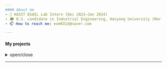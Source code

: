 ```yaml
---
#### About me
- 🔬 KAIST DSAIL Lab Intern (Dec 2023–Jan 2024)  
- 🎓 B.S. candidate in Industrial Engineering, Hanyang University (Mar 2019 – Present)  
- 📫 How to reach me: eom0314@naver.com

---
```

#### My projects
<details>
<summary>open/close</summary>
<div markdown="1">
  
---  
1. **배경 및 시간 정보를 고려한 가짜뉴스 탐지 모델의 조기 탐지 성능 연구** - (2024.03 ~ 2024.07)
- KSIE 대학생 프로젝트 경진대회 ‘가작’
- [PDF](https://your-link-here.com)

---
2. **적대적 공격(FGSM)을 활용한 Face Detector 교란 기반 Deepfake 방어 가능성 연구** - (2024.09 ~ 2024.12)
- [PDF](https://your-link-here.com)
---

**Other competitions & awards**
- 경륜 데이터분석 경진대회 (2023.10) – 우수상
- 대구 교통사고 피해 예측 AI 경진대회 (2023.11) – 99th (11%)
- LG Aimers 4기: B2B 영업 기회 예측 (2024.02) – 33th
- 경정 데이터분석 경진대회 (2024.10) – 최우수상  
- LG Aimers 5기: 제품 이상 여부 판별 (2024.08) – 52th
- LG Aimers 6기: 난임 환자 임신 성공 예측 (2025.02) – Online 12th, offline 8th


---
</div>
</details>

---


<!--
**EunHak0501/EunHak0501** is a ✨ _special_ ✨ repository because its `README.md` (this file) appears on your GitHub profile.

Here are some ideas to get you started:

- 🔭 I’m currently working on ...
- 🌱 I’m currently learning ...
- 👯 I’m looking to collaborate on ...
- 🤔 I’m looking for help with ...
- 💬 Ask me about ...
- 📫 How to reach me: ...
- 😄 Pronouns: ...
- ⚡ Fun fact: ...
-->
